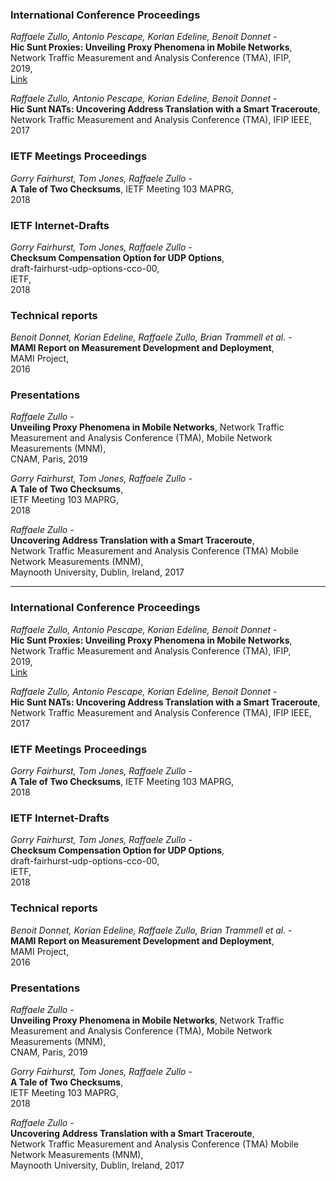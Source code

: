 ### International Conference Proceedings

_Raffaele Zullo, Antonio Pescape, Korian Edeline, Benoit Donnet_ -  
**Hic Sunt Proxies: Unveiling Proxy Phenomena in Mobile Networks**,  
Network Traffic Measurement and Analysis Conference (TMA),  IFIP,  
2019,  
[Link](url) 

_Raffaele Zullo, Antonio Pescape, Korian Edeline, Benoit Donnet_ -  
**Hic Sunt NATs: Uncovering Address Translation with a Smart Traceroute**,  
Network Traffic Measurement and Analysis Conference (TMA), IFIP IEEE, 
2017



### IETF Meetings Proceedings

_Gorry Fairhurst, Tom Jones, Raffaele Zullo_ -  
**A Tale of Two Checksums**, 
IETF Meeting 103 MAPRG,  
2018

### IETF Internet-Drafts
_Gorry Fairhurst, Tom Jones, Raffaele Zullo_ -  
**Checksum Compensation Option for UDP Options**,  
draft-fairhurst-udp-options-cco-00,  
IETF,  
2018

### Technical reports
_Benoit Donnet, Korian Edeline, Raffaele Zullo, Brian Trammell et al._ -  
**MAMI Report on Measurement Development and Deployment**,  
MAMI Project,  
2016

### Presentations
_Raffaele Zullo_ -  
**Unveiling Proxy Phenomena in Mobile Networks**,  Network Traffic Measurement and Analysis Conference (TMA), Mobile Network Measurements (MNM),  
CNAM, Paris, 2019

_Gorry Fairhurst, Tom Jones, Raffaele Zullo_ -  
**A Tale of Two Checksums**,  
IETF Meeting 103 MAPRG,  
2018

_Raffaele Zullo_ -  
**Uncovering Address Translation with a Smart Traceroute**,  
Network Traffic Measurement and Analysis Conference (TMA) Mobile Network Measurements (MNM),  
Maynooth University, Dublin, Ireland, 2017


----------------------



### International Conference Proceedings

_Raffaele Zullo, Antonio Pescape, Korian Edeline, Benoit Donnet_ -  
**Hic Sunt Proxies: Unveiling Proxy Phenomena in Mobile Networks**,  
Network Traffic Measurement and Analysis Conference (TMA),  IFIP,  
2019,  
[Link](url) 

_Raffaele Zullo, Antonio Pescape, Korian Edeline, Benoit Donnet_ -  
**Hic Sunt NATs: Uncovering Address Translation with a Smart Traceroute**,  
Network Traffic Measurement and Analysis Conference (TMA), IFIP IEEE, 
2017



### IETF Meetings Proceedings

_Gorry Fairhurst, Tom Jones, Raffaele Zullo_ -  
**A Tale of Two Checksums**, 
IETF Meeting 103 MAPRG,  
2018

### IETF Internet-Drafts
_Gorry Fairhurst, Tom Jones, Raffaele Zullo_ -  
**Checksum Compensation Option for UDP Options**,  
draft-fairhurst-udp-options-cco-00,  
IETF,  
2018

### Technical reports
_Benoit Donnet, Korian Edeline, Raffaele Zullo, Brian Trammell et al._ -  
**MAMI Report on Measurement Development and Deployment**,  
MAMI Project,  
2016

### Presentations
_Raffaele Zullo_ -  
**Unveiling Proxy Phenomena in Mobile Networks**,  Network Traffic Measurement and Analysis Conference (TMA), Mobile Network Measurements (MNM),  
CNAM, Paris, 2019

_Gorry Fairhurst, Tom Jones, Raffaele Zullo_ -  
**A Tale of Two Checksums**,  
IETF Meeting 103 MAPRG,  
2018

_Raffaele Zullo_ -  
**Uncovering Address Translation with a Smart Traceroute**,  
Network Traffic Measurement and Analysis Conference (TMA) Mobile Network Measurements (MNM),  
Maynooth University, Dublin, Ireland, 2017
